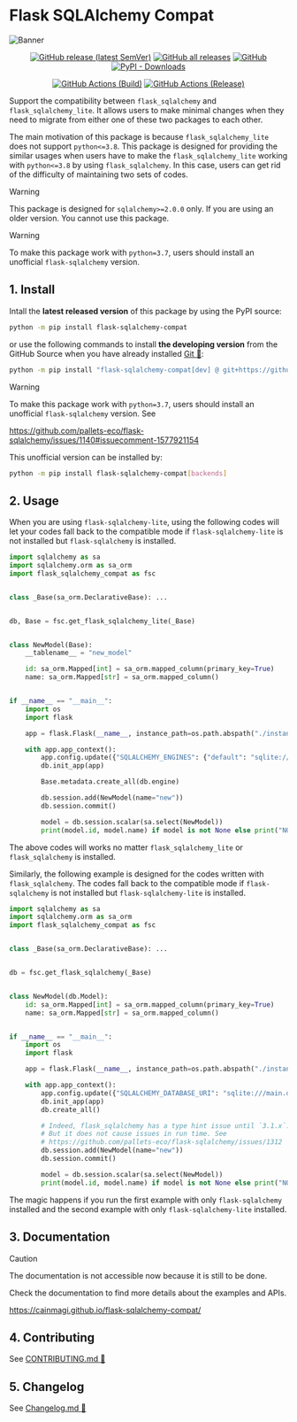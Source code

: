 # Flask SQLAlchemy Compat

<p><img alt="Banner" src="https://repository-images.githubusercontent.com/900959960/5fa49b35-0f23-4e6d-9c00-b57ff6e513fd"></p>

<p align="center">
  <a href="https://github.com/cainmagi/flask-sqlalchemy-compat/releases/latest"><img alt="GitHub release (latest SemVer)" src="https://img.shields.io/github/v/release/cainmagi/flask-sqlalchemy-compat?logo=github&sort=semver&style=flat-square"></a>
  <a href="https://github.com/cainmagi/flask-sqlalchemy-compat/releases"><img alt="GitHub all releases" src="https://img.shields.io/github/downloads/cainmagi/flask-sqlalchemy-compat/total?logo=github&style=flat-square"></a>
  <a href="https://github.com/cainmagi/flask-sqlalchemy-compat/blob/main/LICENSE"><img alt="GitHub" src="https://img.shields.io/github/license/cainmagi/flask-sqlalchemy-compat?style=flat-square&logo=opensourceinitiative&logoColor=white"></a>
  <a href="https://pypi.org/project/flask-sqlalchemy-compat"><img alt="PyPI - Downloads" src="https://img.shields.io/pypi/dm/flask-sqlalchemy-compat?style=flat-square&logo=pypi&logoColor=white&label=pypi"/></a>
</p>
<p align="center">
  <a href="https://github.com/cainmagi/flask-sqlalchemy-compat/actions/workflows/python-package.yml"><img alt="GitHub Actions (Build)" src="https://img.shields.io/github/actions/workflow/status/cainmagi/flask-sqlalchemy-compat/python-package.yml?style=flat-square&logo=githubactions&logoColor=white&label=build"></a>
  <a href="https://github.com/cainmagi/flask-sqlalchemy-compat/actions/workflows/python-publish.yml"><img alt="GitHub Actions (Release)" src="https://img.shields.io/github/actions/workflow/status/cainmagi/flask-sqlalchemy-compat/python-publish.yml?style=flat-square&logo=githubactions&logoColor=white&label=release"></a>
</p>

Support the compatibility between `flask_sqlalchemy` and `flask_sqlalchemy_lite`. It allows users to make minimal changes when they need to migrate from either one of these two packages to each other.

The main motivation of this package is because `flask_sqlalchemy_lite` does not support `python<=3.8`. This package is designed for providing the similar usages when users have to make the `flask_sqlalchemy_lite` working with `python<=3.8` by using `flask_sqlalchemy`. In this case, users can get rid of the difficulty of maintaining two sets of codes.

> [!WARNING]
> This package is designed for `sqlalchemy>=2.0.0` only. If you are using an older version. You cannot use this package.

> [!WARNING]
> To make this package work with `python=3.7`, users should install an unofficial `flask-sqlalchemy` version.

## 1. Install

Intall the **latest released version** of this package by using the PyPI source:

``` sh
python -m pip install flask-sqlalchemy-compat
```

or use the following commands to install **the developing version** from the GitHub Source when you have already installed [Git :hammer:][tool-git]:

```sh
python -m pip install "flask-sqlalchemy-compat[dev] @ git+https://github.com/cainmagi/flask-sqlalchemy-compat.git"
```

> [!WARNING]
> To make this package work with `python=3.7`, users should install an unofficial `flask-sqlalchemy` version. See
>
> https://github.com/pallets-eco/flask-sqlalchemy/issues/1140#issuecomment-1577921154
>
> This unofficial version can be installed by:
> ```sh
> python -m pip install flask-sqlalchemy-compat[backends]
> ```

## 2. Usage

When you are using `flask-sqlalchemy-lite`, using the following codes will let your codes fall back to the compatible mode if `flask-sqlalchemy-lite` is not installed but `flask-sqlalchemy` is installed.

```python
import sqlalchemy as sa
import sqlalchemy.orm as sa_orm
import flask_sqlalchemy_compat as fsc


class _Base(sa_orm.DeclarativeBase): ...


db, Base = fsc.get_flask_sqlalchemy_lite(_Base)


class NewModel(Base):
    __tablename__ = "new_model"

    id: sa_orm.Mapped[int] = sa_orm.mapped_column(primary_key=True)
    name: sa_orm.Mapped[str] = sa_orm.mapped_column()


if __name__ == "__main__":
    import os
    import flask

    app = flask.Flask(__name__, instance_path=os.path.abspath("./instance"))

    with app.app_context():
        app.config.update({"SQLALCHEMY_ENGINES": {"default": "sqlite:///main.db"}})
        db.init_app(app)

        Base.metadata.create_all(db.engine)

        db.session.add(NewModel(name="new"))
        db.session.commit()

        model = db.session.scalar(sa.select(NewModel))
        print(model.id, model.name) if model is not None else print("NOT FOUND.")
```

The above codes will works no matter `flask_sqlalchemy_lite` or `flask_sqlalchemy` is installed.

Similarly, the following example is designed for the codes written with `flask_sqlalchemy`. The codes fall back to the compatible mode if `flask-sqlalchemy` is not installed but `flask-sqlalchemy-lite` is installed.

```python
import sqlalchemy as sa
import sqlalchemy.orm as sa_orm
import flask_sqlalchemy_compat as fsc


class _Base(sa_orm.DeclarativeBase): ...


db = fsc.get_flask_sqlalchemy(_Base)


class NewModel(db.Model):
    id: sa_orm.Mapped[int] = sa_orm.mapped_column(primary_key=True)
    name: sa_orm.Mapped[str] = sa_orm.mapped_column()


if __name__ == "__main__":
    import os
    import flask

    app = flask.Flask(__name__, instance_path=os.path.abspath("./instance"))

    with app.app_context():
        app.config.update({"SQLALCHEMY_DATABASE_URI": "sqlite:///main.db"})
        db.init_app(app)
        db.create_all()

        # Indeed, flask_sqlalchemy has a type hint issue until `3.1.x`.
        # But it does not cause issues in run time. See
        # https://github.com/pallets-eco/flask-sqlalchemy/issues/1312
        db.session.add(NewModel(name="new"))
        db.session.commit()

        model = db.session.scalar(sa.select(NewModel))
        print(model.id, model.name) if model is not None else print("NOT FOUND.")
```

The magic happens if you run the first example with only `flask-sqlalchemy` installed and the second example with only `flask-sqlalchemy-lite` installed.

## 3. Documentation

> [!CAUTION]
> The documentation is not accessible now because it is still to be done.

Check the documentation to find more details about the examples and APIs.

https://cainmagi.github.io/flask-sqlalchemy-compat/

## 4. Contributing

See [CONTRIBUTING.md :book:][link-contributing]

## 5. Changelog

See [Changelog.md :book:][link-changelog]

[tool-git]:https://git-scm.com/downloads

[link-contributing]:https://github.com/cainmagi/flask-sqlalchemy-compat/blob/main/CONTRIBUTING.md
[link-changelog]:https://github.com/cainmagi/flask-sqlalchemy-compat/blob/main/Changelog.md
